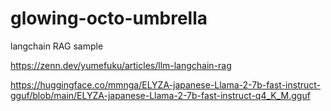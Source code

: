 # glowing-octo-umbrella
langchain RAG sample

https://zenn.dev/yumefuku/articles/llm-langchain-rag

https://huggingface.co/mmnga/ELYZA-japanese-Llama-2-7b-fast-instruct-gguf/blob/main/ELYZA-japanese-Llama-2-7b-fast-instruct-q4_K_M.gguf
